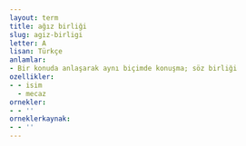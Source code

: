 ```yaml
---
layout: term
title: ağız birliği
slug: agiz-birligi
letter: A
lisan: Türkçe
anlamlar:
- Bir konuda anlaşarak aynı biçimde konuşma; söz birliği
ozellikler:
- - isim
  - mecaz
ornekler:
- - ''
orneklerkaynak:
- - ''
---
```

